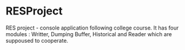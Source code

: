 # RESProject
RES project - console application following college course. It has four modules : Writter, Dumping Buffer, Historical and Reader which are suppoused to cooperate.
